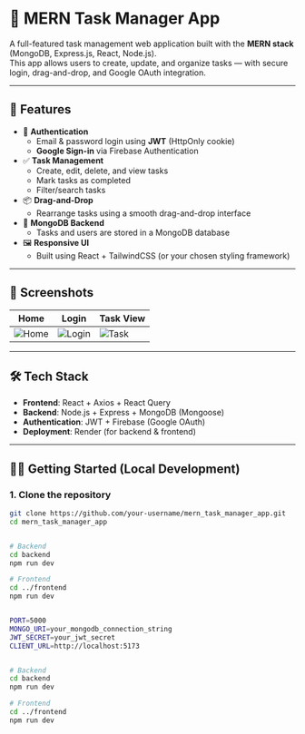  # 📝 MERN Task Manager App

A full-featured task management web application built with the **MERN stack** (MongoDB, Express.js, React, Node.js).  
This app allows users to create, update, and organize tasks — with secure login, drag-and-drop, and Google OAuth integration.

---

## 🚀 Features

- 🔐 **Authentication**
  - Email & password login using **JWT** (HttpOnly cookie)
  - **Google Sign-in** via Firebase Authentication
- ✅ **Task Management**
  - Create, edit, delete, and view tasks
  - Mark tasks as completed
  - Filter/search tasks
- 📦 **Drag-and-Drop**
  - Rearrange tasks using a smooth drag-and-drop interface
- 💾 **MongoDB Backend**
  - Tasks and users are stored in a MongoDB database
- 🖼️ **Responsive UI**
  - Built using React + TailwindCSS (or your chosen styling framework)

---

## 📸 Screenshots

| Home | Login | Task View |
|------|-------|------------|
| ![Home](./images/home.png) | ![Login](./images/login.png) | ![Task](./images/taskdetails.png) |

---

## 🛠️ Tech Stack

- **Frontend**: React + Axios + React Query
- **Backend**: Node.js + Express + MongoDB (Mongoose)
- **Authentication**: JWT + Firebase (Google OAuth)
- **Deployment**: Render (for backend & frontend)

---

## 🧑‍💻 Getting Started (Local Development)

### 1. Clone the repository


```bash
git clone https://github.com/your-username/mern_task_manager_app.git
cd mern_task_manager_app


# Backend
cd backend
npm run dev

# Frontend
cd ../frontend
npm run dev


PORT=5000
MONGO_URI=your_mongodb_connection_string
JWT_SECRET=your_jwt_secret
CLIENT_URL=http://localhost:5173


# Backend
cd backend
npm run dev

# Frontend
cd ../frontend
npm run dev


